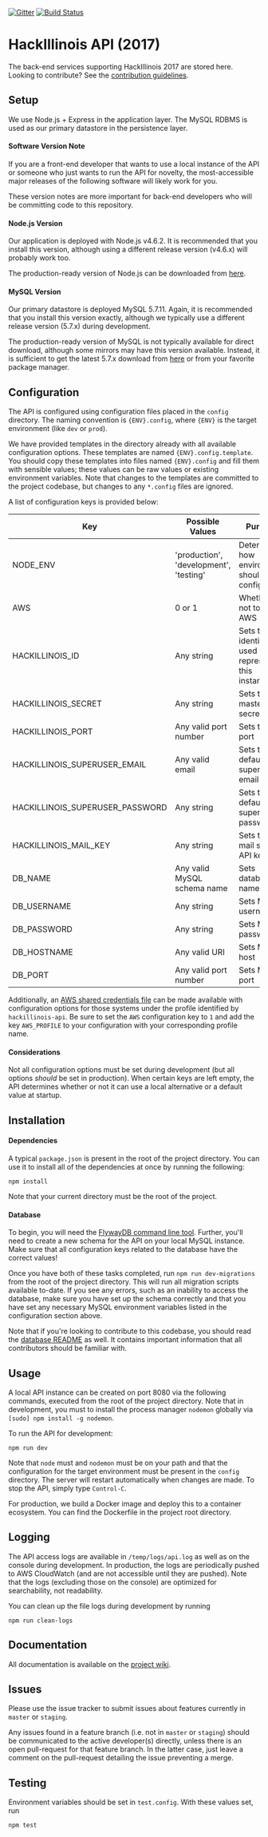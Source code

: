 [![Gitter](https://badges.gitter.im/Join%20Chat.svg)](https://gitter.im/HackIllinois/api-2017?utm_source=badge&utm_medium=badge) 
[![Build Status](https://travis-ci.org/HackIllinois/api-2017.svg?branch=staging)](https://travis-ci.org/HackIllinois/api-2017)

# HackIllinois API (2017)

The back-end services supporting HackIllinois 2017 are stored here. Looking to
contribute? See the [contribution guidelines](/CONTRIBUTING.md).

## Setup

We use Node.js + Express in the application layer. The MySQL RDBMS is used as
our primary datastore in the persistence layer.

####  Software Version Note

If you are a front-end developer that wants to use a local instance of the API
or someone who just wants to run the API for novelty, the most-accessible
major releases of the following software will likely work for you.

These version notes are more important for back-end developers who will be committing
code to this repository.

#### Node.js Version

Our application is deployed with Node.js v4.6.2. It is recommended that you install
this version, although using a different release version (v4.6.x) will
probably work too.

The production-ready version of Node.js can be downloaded from [here](https://nodejs.org/dist/v4.6.2/).

#### MySQL Version

Our primary datastore is deployed MySQL 5.7.11. Again, it is recommended that you
install this version exactly, although we typically use a different release version
(5.7.x) during development.

The production-ready version of MySQL is not typically available for direct download,
although some mirrors may have this version available. Instead, it is sufficient to
get the latest 5.7.x download from [here](http://dev.mysql.com/downloads/mysql/) or
from your favorite package manager.

## Configuration

The API is configured using configuration files placed in the `config` directory. The
naming convention is `{ENV}.config`, where `{ENV}` is the target environment (like `dev` or `prod`).

We have provided templates in the directory already with all available configuration options.
These templates are named `{ENV}.config.template`. You should copy these templates into
files named `{ENV}.config` and fill them with sensible values; these values can be raw
values or existing environment variables. Note that changes to the templates are
committed to the project codebase, but changes to any `*.config` files are ignored.

A list of configuration keys is provided below:

| Key | Possible Values | Purpose |
| --- | --------------- | ------- |
| NODE_ENV | 'production', 'development', 'testing' | Determines how environment should be configured |
| AWS | 0 or 1 | Whether or not to use AWS |
| HACKILLINOIS_ID | Any string | Sets the identifier used to represent this instance |
| HACKILLINOIS_SECRET | Any string | Sets the master secret |
| HACKILLINOIS_PORT | Any valid port number | Sets the port |
| HACKILLINOIS_SUPERUSER_EMAIL | Any valid email | Sets the default superuser email |
| HACKILLINOIS_SUPERUSER_PASSWORD | Any string | Sets the default superuser password |
| HACKILLINOIS_MAIL_KEY | Any string | Sets the mail service API key |
| DB_NAME |  Any valid MySQL schema name | Sets database name |
| DB_USERNAME | Any string | Sets MySQL username |
| DB_PASSWORD | Any string | Sets MySQL password |
| DB_HOSTNAME | Any valid URI | Sets MySQL host |
| DB_PORT | Any valid port number | Sets MySQL port |

Additionally, an [AWS shared credentials file](http://docs.aws.amazon.com/AWSJavaScriptSDK/guide/node-configuring.html)
can be made available with configuration options for those systems under the profile
identified by `hackillinois-api`. Be sure to set the `AWS` configuration key to `1` and
add the key `AWS_PROFILE` to your configuration with your corresponding profile name.

#### Considerations

Not all configuration options must be set during development (but all options _should_
be set in production). When certain keys are left empty, the API determines whether
or not it can use a local alternative or a default value at startup.

## Installation

#### Dependencies

A typical `package.json` is present in the root of the project directory. You can
use it to install all of the dependencies at once by running the following:

```
npm install
```

Note that your current directory must be the root of the project.

#### Database

To begin, you will need the [FlywayDB command line tool](http://flywaydb.org/documentation/commandline/).
Further, you'll need to create a new schema for the API on your local MySQL instance.
Make sure that all configuration keys related to the database have the correct values!

Once you have both of these tasks completed, run `npm run dev-migrations`
from the root of the project directory. This will run all migration scripts available to-date.
If you see any errors, such as an inability to access the database, make sure you have
set up the schema correctly and that you have set any necessary MySQL environment
variables listed in the configuration section above.

Note that if you're looking to contribute to this codebase, you should read the
[database README](/database/README.md) as well. It contains important information that all
contributors should be familiar with.

## Usage

A local API instance can be created on port 8080 via the following commands,
executed from the root of the project directory. Note that in development, you must
to install the process manager `nodemon` globally via `[sudo] npm install -g nodemon`.

To run the API for development:
```
npm run dev
```

Note that `node` must and `nodemon` must be on your path and that the configuration
for the target environment must be present in the `config` directory. The server will
restart automatically when changes are made. To stop the API, simply type `Control-C`.

For production, we build a Docker image and deploy this to a container ecosystem. You can
find the Dockerfile in the project root directory.

## Logging

The API access logs are available in `/temp/logs/api.log` as well as on the console
during development. In production, the logs are periodically pushed to AWS CloudWatch
(and are not accessible until they are pushed). Note that the logs (excluding those on
the console) are optimized for searchability, not readability.

You can clean up the file logs during development by running

```
npm run clean-logs
```

## Documentation

All documentation is available on the [project wiki](https://github.com/HackIllinois/api-2017/wiki).

## Issues

Please use the issue tracker to submit issues about features currently in `master`
or `staging`.

Any issues found in a feature branch (i.e. not in `master` or `staging`)
should be communicated to the active developer(s) directly, unless there is an open
pull-request for that feature branch. In the latter case, just leave a comment on
the pull-request detailing the issue preventing a merge.

## Testing

Environment variables should be set in `test.config`. With these values set, run

``` shell
npm test
```
